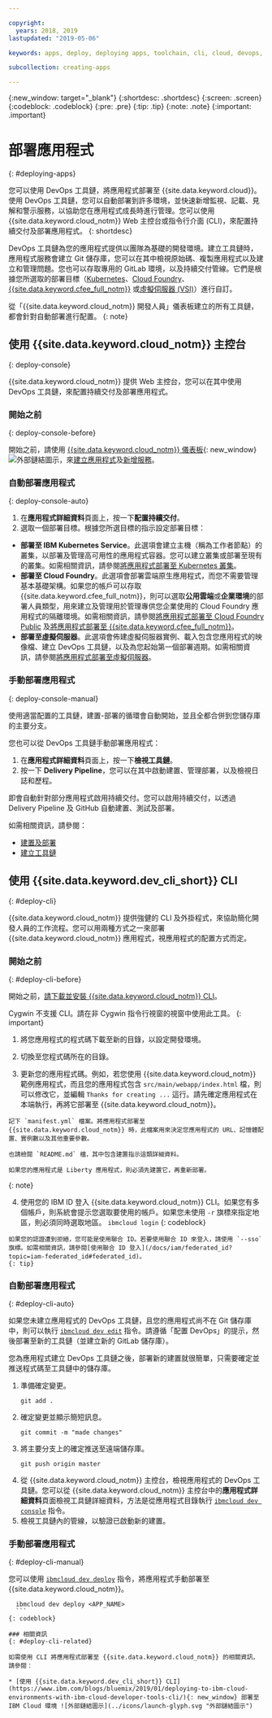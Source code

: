 ```yaml
---

copyright:
  years: 2018, 2019
lastupdated: "2019-05-06"

keywords: apps, deploy, deploying apps, toolchain, cli, cloud, devops, deployment, git, push

subcollection: creating-apps

---
```


{:new_window: target="_blank"}
{:shortdesc: .shortdesc}
{:screen: .screen}
{:codeblock: .codeblock}
{:pre: .pre}
{:tip: .tip}
{:note: .note}
{:important: .important}

# 部署應用程式
{: #deploying-apps}

您可以使用 DevOps 工具鏈，將應用程式部署至 {{site.data.keyword.cloud}}。使用 DevOps 工具鏈，您可以自動部署到許多環境，並快速新增監視、記載、見解和警示服務，以協助您在應用程式成長時進行管理。您可以使用 {{site.data.keyword.cloud_notm}} Web 主控台或指令行介面 (CLI)，來配置持續交付及部署應用程式。
{: shortdesc}

DevOps 工具鏈為您的應用程式提供以團隊為基礎的開發環境。建立工具鏈時，應用程式服務會建立 Git 儲存庫，您可以在其中檢視原始碼、複製應用程式以及建立和管理問題。您也可以存取專用的 GitLab 環境，以及持續交付管線。它們是根據您所選取的部署目標（[Kubernetes](/docs/containers?topic=containers-getting-started)、[Cloud Foundry](/docs/cloud-foundry-public?topic=cloud-foundry-public-about-cf)、[{{site.data.keyword.cfee_full_notm}}](/docs/cloud-foundry?topic=cloud-foundry-about) 或[虛擬伺服器 (VSI)](/docs/vsi?topic=virtual-servers-getting-started-with-virtual-servers)）進行自訂。

從「{{site.data.keyword.cloud_notm}} 開發人員」儀表板建立的所有工具鏈，都會針對自動部署進行配置。
{: note}

## 使用 {{site.data.keyword.cloud_notm}} 主控台
{: deploy-console}

{{site.data.keyword.cloud_notm}} 提供 Web 主控台，您可以在其中使用 DevOps 工具鏈，來配置持續交付及部署應用程式。

### 開始之前
{: deploy-console-before}

開始之前，請使用 [{{site.data.keyword.cloud_notm}} 儀表板](https://{DomainName}){: new_window} ![外部鏈結圖示](../icons/launch-glyph.svg "外部鏈結圖示")，來[建立應用程式](/docs/apps?topic=creating-apps-tutorial-getting-started#create-getting-started)及[新增服務](/docs/apps?topic=creating-apps-tutorial-getting-started#resources-getting-started)。

### 自動部署應用程式
{: deploy-console-auto}

1. 在**應用程式詳細資料**頁面上，按一下**配置持續交付**。
2. 選取一個部署目標。根據您所選目標的指示設定部署目標：
  * **部署至 IBM Kubernetes Service**。此選項會建立主機（稱為工作者節點）的叢集，以部署及管理高可用性的應用程式容器。您可以建立叢集或部署至現有的叢集。如需相關資訊，請參閱[將應用程式部署至 Kubernetes 叢集](/docs/containers?topic=containers-app)。
  * **部署至 Cloud Foundry**。此選項會部署雲端原生應用程式，而您不需要管理基本基礎架構。如果您的帳戶可以存取 {{site.data.keyword.cfee_full_notm}}，則可以選取**公用雲端**或**企業環境**的部署人員類型，用來建立及管理用於管理專供您企業使用的 Cloud Foundry 應用程式的隔離環境。如需相關資訊，請參閱[將應用程式部署至 Cloud Foundry Public](/docs/cloud-foundry-public?topic=cloud-foundry-public-deployingapps) 及[將應用程式部署至 {{site.data.keyword.cfee_full_notm}}](/docs/cloud-foundry?topic=cloud-foundry-deploy_apps)。
  * **部署至虛擬伺服器**。此選項會佈建虛擬伺服器實例、載入包含您應用程式的映像檔、建立 DevOps 工具鏈，以及為您起始第一個部署週期。如需相關資訊，請參閱[將應用程式部署至虛擬伺服器](/docs/apps?topic=creating-apps-vsi-deploy)。

### 手動部署應用程式
{: deploy-console-manual}

使用適當配置的工具鏈，建置-部署的循環會自動開始，並且全都合併到您儲存庫的主要分支。 

您也可以從 DevOps 工具鏈手動部署應用程式：

1. 在**應用程式詳細資料**頁面上，按一下**檢視工具鏈**。
2. 按一下 **Delivery Pipeline**，您可以在其中啟動建置、管理部署，以及檢視日誌和歷程。

即會自動針對部分應用程式啟用持續交付。您可以啟用持續交付，以透過 Delivery Pipeline 及 GitHub 自動建置、測試及部署。

如需相關資訊，請參閱：
* [建置及部署](/docs/services/ContinuousDelivery?topic=ContinuousDelivery-deliverypipeline_build_deploy)
* [建立工具鏈](/docs/services/ContinuousDelivery?topic=ContinuousDelivery-toolchains_getting_started)

## 使用 {{site.data.keyword.dev_cli_short}} CLI
{: #deploy-cli}

{{site.data.keyword.cloud_notm}} 提供強健的 CLI 及外掛程式，來協助簡化開發人員的工作流程。您可以用兩種方式之一來部署 {{site.data.keyword.cloud_notm}} 應用程式，視應用程式的配置方式而定。

### 開始之前
{: #deploy-cli-before}

開始之前，[請下載並安裝 {{site.data.keyword.cloud_notm}} CLI](/docs/cli?topic=cloud-cli-ibmcloud-cli)。

Cygwin 不支援 CLI。請在非 Cygwin 指令行視窗的視窗中使用此工具。
{: important}

  1. 將您應用程式的程式碼下載至新的目錄，以設定開發環境。

  2. 切換至您程式碼所在的目錄。

  3.  更新您的應用程式碼。例如，若您使用 {{site.data.keyword.cloud_notm}} 範例應用程式，而且您的應用程式包含 `src/main/webapp/index.html` 檔，則可以修改它，並編輯 `Thanks for creating ...` 這行。請先確定應用程式在本端執行，再將它部署至 {{site.data.keyword.cloud_notm}}。

    記下 `manifest.yml` 檔案。將應用程式部署至 {{site.data.keyword.cloud_notm}} 時，此檔案用來決定您應用程式的 URL、記憶體配置、實例數以及其他重要參數。

    也請檢閱 `README.md` 檔，其中包含建置指示這類詳細資料。

    如果您的應用程式是 Liberty 應用程式，則必須先建置它，再重新部署。
  {: note}

  4. 使用您的 IBM ID 登入 {{site.data.keyword.cloud_notm}} CLI。如果您有多個帳戶，則系統會提示您選取要使用的帳戶。如果您未使用 `-r` 旗標來指定地區，則必須同時選取地區。
    ```
    ibmcloud login
    ```
    {: codeblock}
  
    如果您的認證遭到拒絕，您可能是使用聯合 ID。若要使用聯合 ID 來登入，請使用 `--sso` 旗標。如需相關資訊，請參閱[使用聯合 ID 登入](/docs/iam/federated_id?topic=iam-federated_id#federated_id)。
    {: tip}

### 自動部署應用程式
{: #deploy-cli-auto}

如果您未建立應用程式的 DevOps 工具鏈，且您的應用程式尚不在 Git 儲存庫中，則可以執行 [`ibmcloud dev edit`](/docs/cli/idt?topic=cloud-cli-idt-cli#edit) 指令。請遵循「配置 DevOps」的提示，然後部署至新的工具鏈（並建立新的 GitLab 儲存庫）。

您為應用程式建立 DevOps 工具鏈之後，部署新的建置就很簡單，只需要確定並推送程式碼至工具鏈中的儲存庫。 

1. 準備確定變更。
    ```
    git add .
    ```
2. 確定變更並顯示簡短訊息。
    ```
    git commit -m "made changes"
    ```
3. 將主要分支上的確定推送至遠端儲存庫。
    ```
    git push origin master
    ```
4. 從 {{site.data.keyword.cloud_notm}} 主控台，檢視應用程式的 DevOps 工具鏈。您可以從 {{site.data.keyword.cloud_notm}} 主控台中的**應用程式詳細資料**頁面檢視工具鏈詳細資料，方法是從應用程式目錄執行 [`ibmcloud dev console`](/docs/cli/idt?topic=cloud-cli-idt-cli#console) 指令。
5. 檢視工具鏈內的管線，以驗證已啟動新的建置。

### 手動部署應用程式
{: #deploy-cli-manual}

您可以使用 [`ibmcloud dev deploy`](/docs/cli/idt?topic=cloud-cli-idt-cli#deploy) 指令，將應用程式手動部署至 {{site.data.keyword.cloud_notm}}。

  ```
    ibmcloud dev deploy <APP_NAME>
    ```
  {: codeblock}

### 相關資訊
{: #deploy-cli-related}

如需使用 CLI 將應用程式部署至 {{site.data.keyword.cloud_notm}} 的相關資訊，請參閱：

* [使用 {{site.data.keyword.dev_cli_short}} CLI](https://www.ibm.com/blogs/bluemix/2019/01/deploying-to-ibm-cloud-environments-with-ibm-cloud-developer-tools-cli/){: new_window} 部署至 IBM Cloud 環境 ![外部鏈結圖示](../icons/launch-glyph.svg "外部鏈結圖示")
